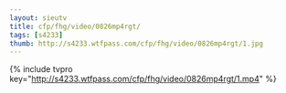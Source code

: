 ```yaml
--- 
layout: sieutv
title: cfp/fhg/video/0826mp4rgt/
tags: [s4233]
thumb: http://s4233.wtfpass.com/cfp/fhg/video/0826mp4rgt/1.jpg
---
```

{% include tvpro key="http://s4233.wtfpass.com/cfp/fhg/video/0826mp4rgt/1.mp4" %} 
